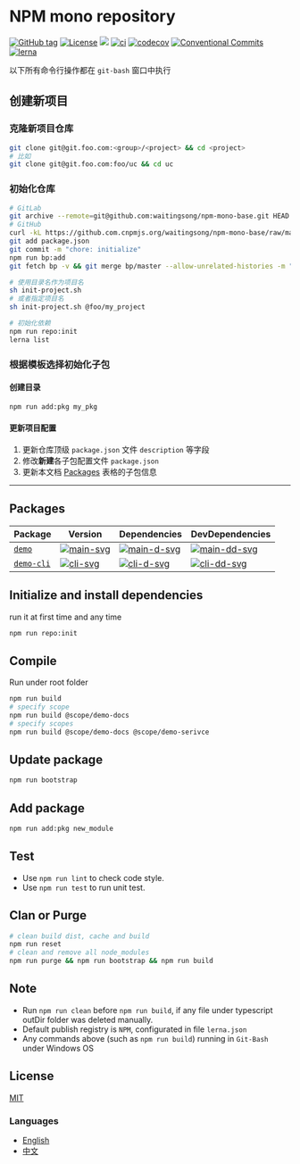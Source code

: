 # NPM mono repository


[![GitHub tag](https://img.shields.io/github/tag/waitingsong/npm-mono-base.svg)]()
[![License](https://img.shields.io/badge/license-MIT-blue.svg)](https://opensource.org/licenses/MIT)
[![](https://img.shields.io/badge/lang-TypeScript-blue.svg)]()
[![ci](https://github.com/waitingsong/npm-mono-base/workflows/ci/badge.svg)](https://github.com/waitingsong/npm-mono-base/actions?query=workflow%3A%22ci%22)
[![codecov](https://codecov.io/gh/waitingsong/npm-mono-base/branch/master/graph/badge.svg?token=Voxor5PtnG)](https://codecov.io/gh/waitingsong/npm-mono-base)
[![Conventional Commits](https://img.shields.io/badge/Conventional%20Commits-1.0.0-yellow.svg)](https://conventionalcommits.org)
[![lerna](https://img.shields.io/badge/maintained%20with-lerna-cc00ff.svg)](https://lernajs.io/)


以下所有命令行操作都在 `git-bash` 窗口中执行

## 创建新项目

### 克隆新项目仓库

```sh
git clone git@git.foo.com:<group>/<project> && cd <project>
# 比如
git clone git@git.foo.com:foo/uc && cd uc
```

### 初始化仓库

```sh
# GitLab
git archive --remote=git@github.com:waitingsong/npm-mono-base.git HEAD package.json | tar -x > package.json
# GitHub
curl -kL https://github.com.cnpmjs.org/waitingsong/npm-mono-base/raw/master/package.json > package.json
git add package.json
git commit -m "chore: initialize"
npm run bp:add
git fetch bp -v && git merge bp/master --allow-unrelated-histories -m "Merge remote-tracking branch 'bp/master'"

# 使用目录名作为项目名
sh init-project.sh
# 或者指定项目名
sh init-project.sh @foo/my_project

# 初始化依赖
npm run repo:init
lerna list
```

### 根据模板选择初始化子包

#### 创建目录
```sh
npm run add:pkg my_pkg
```

#### 更新项目配置

1. 更新仓库顶级 `package.json` 文件 `description` 等字段
2. 修改**新建**各子包配置文件 `package.json`
3. 更新本文档 [Packages](#packages) 表格的子包信息

---










## Packages

| Package      | Version                | Dependencies                 | DevDependencies                |
| ------------ | ---------------------- | ---------------------------- | ------------------------------ |
| [`demo`]     | [![main-svg]][main-ch] | [![main-d-svg]][main-d-link] | [![main-dd-svg]][main-dd-link] |
| [`demo-cli`] | [![cli-svg]][cli-ch]   | [![cli-d-svg]][cli-d-link]   | [![cli-dd-svg]][cli-dd-link]   |

## Initialize and install dependencies

run it at first time and any time
```sh
npm run repo:init
```


## Compile

Run under root folder
```sh
npm run build
# specify scope
npm run build @scope/demo-docs
# specify scopes
npm run build @scope/demo-docs @scope/demo-serivce
```


## Update package

```sh
npm run bootstrap
```

## Add package

```sh
npm run add:pkg new_module
```

## Test

- Use `npm run lint` to check code style.
- Use `npm run test` to run unit test.

## Clan or Purge

```sh
# clean build dist, cache and build
npm run reset
# clean and remove all node_modules
npm run purge && npm run bootstrap && npm run build
```

## Note

- Run `npm run clean` before `npm run build`, if any file under typescript outDir folder was deleted manually.
- Default publish registry is `NPM`, configurated in file `lerna.json`
- Any commands above (such as `npm run build`) running in `Git-Bash` under Windows OS

## License
[MIT](LICENSE)


### Languages
- [English](README.md)
- [中文](README.zh-CN.md)

<br>

[`demo`]: https://github.com/waitingsong/npm-mono-base/tree/master/packages/demo
[main-svg]: https://img.shields.io/npm/v/kmore.svg?maxAge=86400
[main-ch]: https://github.com/waitingsong/kmore/tree/master/packages/demo/CHANGELOG.md
[main-d-svg]: https://david-dm.org/waitingsong/kmore.svg?path=packages/kmore
[main-d-link]: https://david-dm.org/waitingsong/kmore.svg?path=packages/kmore
[main-dd-svg]: https://david-dm.org/waitingsong/kmore/dev-status.svg?path=packages/kmore
[main-dd-link]: https://david-dm.org/waitingsong/kmore?path=packages/kmore#info=devDependencies

[`demo-cli`]: https://github.com/waitingsong/kmore/tree/master/packages/kmore-cli
[cli-svg]: https://img.shields.io/npm/v/kmore-cli.svg?maxAge=86400
[cli-ch]: https://github.com/waitingsong/kmore/tree/master/packages/kmore-clie/CHANGELOG.md
[cli-d-svg]: https://david-dm.org/waitingsong/kmore.svg?path=packages/kmore-cli
[cli-d-link]: https://david-dm.org/waitingsong/kmore.svg?path=packages/kmore-cli
[cli-dd-svg]: https://david-dm.org/waitingsong/kmore/dev-status.svg?path=packages/kmore-cli
[cli-dd-link]: https://david-dm.org/waitingsong/kmore?path=packages/kmore-cli#info=devDependencies

